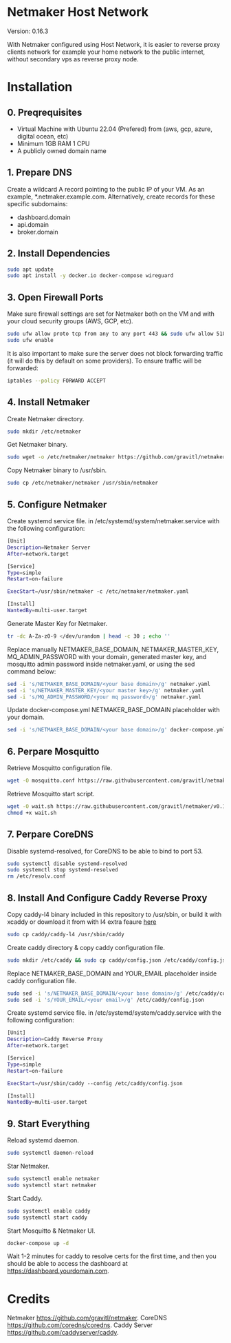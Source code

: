 # Netmaker Host Network

Version: 0.16.3

With Netmaker configured using Host Network, it is easier to reverse proxy clients network for example your home network to the public internet, without secondary vps as reverse proxy node.

# Installation

## 0. Preqrequisites

- Virtual Machine with Ubuntu 22.04 (Prefered) from (aws, gcp, azure, digital ocean, etc)
- Minimum 1GB RAM 1 CPU
- A publicly owned domain name

## 1. Prepare DNS

Create a wildcard A record pointing to the public IP of your VM. As an example, \*.netmaker.example.com. Alternatively, create records for these specific subdomains:

- dashboard.domain
- api.domain
- broker.domain

## 2. Install Dependencies

```bash
sudo apt update
sudo apt install -y docker.io docker-compose wireguard
```

## 3. Open Firewall Ports

Make sure firewall settings are set for Netmaker both on the VM and with your cloud security groups (AWS, GCP, etc).

```bash
sudo ufw allow proto tcp from any to any port 443 && sudo ufw allow 51821:51830/udp && sudo ufw allow ssh
sudo ufw enable
```

It is also important to make sure the server does not block forwarding traffic (it will do this by default on some providers). To ensure traffic will be forwarded:

```bash
iptables --policy FORWARD ACCEPT
```

## 4. Install Netmaker

Create Netmaker directory.

```bash
sudo mkdir /etc/netmaker
```

Get Netmaker binary.

```bash
sudo wget -o /etc/netmaker/netmaker https://github.com/gravitl/netmaker/releases/download/v0.16.3/netmaker
```

Copy Netmaker binary to /usr/sbin.

```bash
sudo cp /etc/netmaker/netmaker /usr/sbin/netmaker
```

## 5. Configure Netmaker

Create systemd service file. in /etc/systemd/system/netmaker.service with the following configuration:

```bash
[Unit]
Description=Netmaker Server
After=network.target

[Service]
Type=simple
Restart=on-failure

ExecStart=/usr/sbin/netmaker -c /etc/netmaker/netmaker.yaml

[Install]
WantedBy=multi-user.target
```

Generate Master Key for Netmaker.

```bash
tr -dc A-Za-z0-9 </dev/urandom | head -c 30 ; echo ''
```

Replace manually NETMAKER_BASE_DOMAIN, NETMAKER_MASTER_KEY, MQ_ADMIN_PASSWORD with your domain, generated master key, and mosquitto admin password inside netmaker.yaml, or using the sed command below:

```bash
sed -i 's/NETMAKER_BASE_DOMAIN/<your base domain>/g' netmaker.yaml
sed -i 's/NETMAKER_MASTER_KEY/<your master key>/g' netmaker.yaml
sed -i 's/MQ_ADMIN_PASSWORD/<your mq password>/g' netmaker.yaml
```

Update docker-compose.yml NETMAKER_BASE_DOMAIN placeholder with your domain.

```bash
sed -i 's/NETMAKER_BASE_DOMAIN/<your base domain>/g' docker-compose.yml
```

## 6. Perpare Mosquitto

Retrieve Mosquitto configuration file.

```bash
wget -O mosquitto.conf https://raw.githubusercontent.com/gravitl/netmaker/v0.16.3/docker/mosquitto.conf
```

Retrieve Mosquitto start script.

```bash
wget -O wait.sh https://raw.githubusercontent.com/gravitl/netmaker/v0.16.3/docker/wait.sh
chmod +x wait.sh
```

## 7. Perpare CoreDNS

Disable systemd-resolved, for CoreDNS to be able to bind to port 53.

```bash
sudo systemctl disable systemd-resolved
sudo systemctl stop systemd-resolved
rm /etc/resolv.conf
```

## 8. Install And Configure Caddy Reverse Proxy

Copy caddy-l4 binary included in this repository to /usr/sbin, or build it with xcaddy or download it from with l4 extra feaure [here](https://caddyserver.com/download)

```bash
sudo cp caddy/caddy-l4 /usr/sbin/caddy
```

Create caddy directory & copy caddy configuration file.

```bash
sudo mkdir /etc/caddy && sudo cp caddy/config.json /etc/caddy/config.json
```

Replace NETMAKER_BASE_DOMAIN and YOUR_EMAIL placeholder inside caddy configuration file.

```bash
sudo sed -i 's/NETMAKER_BASE_DOMAIN/<your base domain>/g' /etc/caddy/config.json
sudo sed -i 's/YOUR_EMAIL/<your email>/g' /etc/caddy/config.json
```

Create systemd service file. in /etc/systemd/system/caddy.service with the following configuration:

```bash
[Unit]
Description=Caddy Reverse Proxy
After=network.target

[Service]
Type=simple
Restart=on-failure

ExecStart=/usr/sbin/caddy --config /etc/caddy/config.json

[Install]
WantedBy=multi-user.target
```

## 9. Start Everything

Reload systemd daemon.

```bash
sudo systemctl daemon-reload
```

Star Netmaker.

```bash
sudo systemctl enable netmaker
sudo systemctl start netmaker
```

Start Caddy.

```bash
sudo systemctl enable caddy
sudo systemctl start caddy
```

Start Mosquitto & Netmaker UI.

```bash
docker-compose up -d
```

Wait 1-2 minutes for caddy to resolve certs for the first time, and then you should be able to access the dashboard at https://dashboard.yourdomain.com.

# Credits

Netmaker https://github.com/gravitl/netmaker.
CoreDNS https://github.com/coredns/coredns.
Caddy Server https://github.com/caddyserver/caddy.
